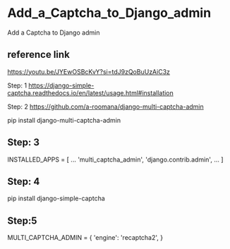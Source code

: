 # Add_a_Captcha_to_Django_admin
Add a Captcha to Django admin

reference link
---------------
https://youtu.be/JYEwOSBcKvY?si=tdJ9zQoBuUzAiC3z


Step: 1
https://django-simple-captcha.readthedocs.io/en/latest/usage.html#installation

Step: 2
https://github.com/a-roomana/django-multi-captcha-admin

pip install django-multi-captcha-admin

Step: 3
-------
INSTALLED_APPS = [
	...
	'multi_captcha_admin',
	'django.contrib.admin',
	...
]

Step: 4
--------
pip install django-simple-captcha

Step:5
-------

MULTI_CAPTCHA_ADMIN = {
    'engine': 'recaptcha2',
}